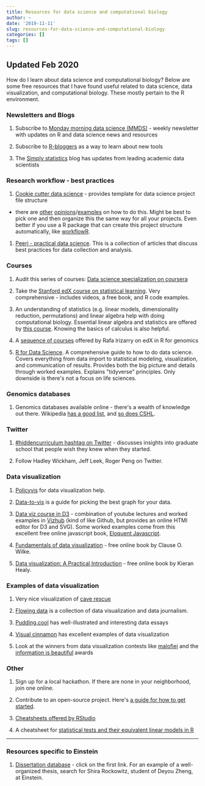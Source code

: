 ```yaml
---
title: Resources for data science and computational biology
author: ~
date: '2019-11-11'
slug: resources-for-data-science-and-computational-biology
categories: []
tags: []
---
```


## Updated Feb 2020

How do I learn about data science and computational biology?
Below are some free resources that I have found useful related to data science, data visualization, and computational biology. These mostly pertain to the R environment.


### Newsletters and Blogs

1. Subscribe to [Monday morning data science (MMDS)](http://jhudatascience.us1.list-manage.com/subscribe?u=5ea551600fcdf84334e5aa6b0&id=26c0b7221a) - weekly newsletter with updates on R and data science news and resources

1. Subscribe to [R-bloggers](https://www.r-bloggers.com/) as a way to learn about new tools

1. The [Simply statistics](https://simplystatistics.org/) blog has updates from leading academic data scientists


### Research workflow - best practices

1. [Cookie cutter data science](https://drivendata.github.io/cookiecutter-data-science/#other-people-will-thank-you) - provides template for data science project file structure

  - there are [other](https://nicercode.github.io/blog/2013-04-05-projects/) [opinions](http://projecttemplate.net/index.html)/[examples](http://www.carlboettiger.info/2012/05/06/research-workflow.html) on how to do this. Might be best to pick one and then organize this the same way for all your projects. Even better if you use a R package that can create this project structure automatically, like [workflowR](https://jdblischak.github.io/workflowr/).

1. [Peerj - practical data science](https://peerj.com/collections/50-practicaldatascistats/). This is a collection of articles that discuss best practices for data collection and analysis.


### Courses

1. Audit this series of courses: [Data science specialization on coursera](https://www.coursera.org/learn/data-scientists-tools/home/welcome)

1. Take the [Stanford edX course on statistical learning](https://lagunita.stanford.edu/courses/HumanitiesSciences/StatLearning/Winter2016/about). Very comprehensive - includes videos, a free book, and R code examples.

1. An understanding of statistics (e.g. linear models, dimensionality reduction, permutations) and linear algebra help with doing computational biology. Essential linear algebra and statistics are offered by [this course](https://www.edx.org/xseries/data-analysis-life-sciences). Knowing the basics of calculus is also helpful. 

1. A [sequence of courses](https://www.edx.org/xseries/genomics-data-analysis) offered by Rafa Irizarry on edX in R for genomics

1. [R for Data Science](http://r4ds.had.co.nz/). A comprehensive guide to how to do data science. Covers everything from data import to statistical modeling, visualization, and communication of results. Provides both the big picture and details through worked examples. Explains "tidyverse" principles. Only downside is there's not a focus on life sciences.


### Genomics databases

1. Genomics databases available online - there's a wealth of knowledge out there. Wikipedia [has a good list](https://en.wikipedia.org/wiki/List_of_biological_databases), and [so does CSHL](https://cshl.libguides.com/c.php?g=523983&p=3582517).


### Twitter
  
1. [#hiddencurriculum hashtag on Twitter](https://twitter.com/thehauer/status/1021179403680862218) - discusses insights into graduate school that people wish they knew when they started.
  
1. Follow Hadley Wickham, Jeff Leek, Roger Peng on Twitter.


### Data visualization

1. [Policyvis](https://policyviz.com/helpmeviz/how-it-works/) for data visualization help.

1. [Data-to-vis](https://www.data-to-viz.com/) is a guide for picking the best graph for your data.
  
1. [Data viz course in D3](https://curran.github.io/dataviz-course-2018/) - combination of youtube lectures and worked examples in [Vizhub](https://vizhub.com/) (kind of like Github, but provides an online HTMl editor for D3 and SVG). Some worked examples come from this excellent free online javascript book, [Eloquent Javascript](https://eloquentjavascript.net/).  
  
1. [Fundamentals of data visualization](https://serialmentor.com/dataviz/) - free online book by Clause O. Wilke.

1. [Data visualization: A Practical Introduction](https://socviz.co/index.html#preface) - free online book by Kieran Healy. 
  
### Examples of data visualization

1. Very nice visualization of [cave rescue](https://multimedia.scmp.com/news/world/article/2154457/thai-cave-rescue/index.html)

1. [Flowing data](http://flowingdata.com/) is a collection of data visualization and data journalism.

1. [Pudding.cool](https://pudding.cool/) has well-illustrated and interesting data essays 

1. [Visual cinnamon](https://www.visualcinnamon.com/) has excellent examples of data visualization

1. Look at the winners from data visualization contests like [malofiej](http://www.malofiejgraphics.com/) and the [information is beautiful](https://www.informationisbeautifulawards.com/showcase?award=2016&pcategory=winner&type=awards) awards

### Other

1. Sign up for a local hackathon. If there are none in your neighborhood, join one online. 

1. Contribute to an open-source project. Here's [a guide for how to get started](https://opensource.guide/how-to-contribute/).

1. [Cheatsheets offered by RStudio](https://www.rstudio.com/resources/cheatsheets/)

1. A cheatsheet for [statistical tests and their equivalent linear models in R](https://lindeloev.github.io/tests-as-linear/)

-----------------------

### Resources specific to Einstein

1. [Dissertation database](http://libcat.einstein.yu.edu/search/a?searchtype=Y&searcharg=dissertations+and+theses&SORT=D&searchscope=1&submit=Search) - click on the first link. For an example of a well-organized thesis, search for Shira Rockowitz, student of Deyou Zheng, at Einstein.